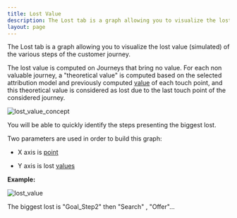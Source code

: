 ```yaml
---
title: Lost Value
description: The Lost tab is a graph allowing you to visualize the lost value (simulated) of the various steps of the customer journey.
layout: page
---
```


The Lost tab is a graph allowing you to visualize the lost value (simulated) of the various steps of the customer journey.

The lost value is computed on Journeys that bring no value. For each non valuable journey, a "theoretical value" is computed based on the selected attribution model and previously computed [value]({{site.url}}/{{site.baseurl}}/core_app/old/journey/web_application/dashboard/attribution/feasability) of each touch point, and this theoretical value is considered as lost due to the last touch point of the considered journey.

![lost_value_concept]({{site.url}}/{{site.baseurl}}/core_app/old/journey/web_application/dashboard/attribution/images/Lost_Value_Concept.png)

You will be able to quickly identify the steps presenting the biggest lost.

Two parameters are used in order to build this graph:

* X axis is [point]({{site.url}}/{{site.baseurl}}/core_app/old/journey/web_application/dashboard/attribution/data)

* Y axis is lost [values]({{site.url}}/{{site.baseurl}}/core_app/old/journey/web_application/dashboard/attribution/data)

**Example:**

![lost_value]({{site.url}}/{{site.baseurl}}/core_app/old/journey/web_application/dashboard/attribution/images/lost_value.png)

The biggest lost  is "Goal_Step2" then "Search" , "Offer"...
